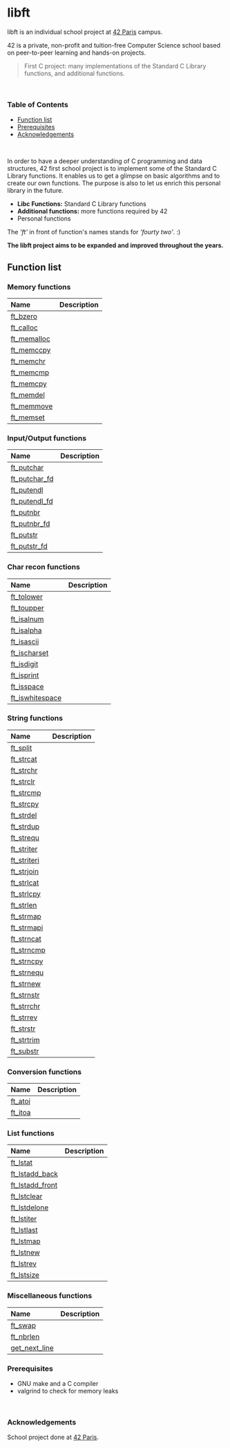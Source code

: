 # libft

libft is an individual school project at [42 Paris](https://www.42.fr) campus.

42 is a private, non-profit and tuition-free Computer Science school based on peer-to-peer learning and hands-on projects.

> First C project: many implementations of the Standard C Library functions, and additional functions.
<br>

### Table of Contents

- [Function list](#function-list)
- [Prerequisites](#prerequisites)
- [Acknowledgements](#acknowledgements)
<br>

In order to have a deeper understanding of C programming and data structures, 42 first school project is to implement some of the Standard C Library functions. It enables us to get a glimpse on basic algorithms and to create our own functions. The purpose is also to let us enrich this personal library in the future.

- **Libc Functions:** Standard C Library functions
- **Additional functions:** more functions required by 42
- Personal functions

The *'ft'* in front of function's names stands for *'fourty two'*. :)

**The libft project aims to be expanded and improved throughout the years.**
<br>

## Function list

### Memory functions

| Name                                |Description                                  |
|:------------------------------------|:--------------------------------------------|
|[ft_bzero](src/ft_bzero.c)           |                                             |
|[ft_calloc](src/ft_calloc.c)         |                                             |
|[ft_memalloc](src/ft_memalloc.c)     |                                             |
|[ft_memccpy](src/ft_memccpy.c)       |                                             |
|[ft_memchr](src/ft_memchr.c)         |                                             |
|[ft_memcmp](src/ft_memcmp.c)         |                                             |
|[ft_memcpy](src/ft_memcpy.c)         |                                             |
|[ft_memdel](src/ft_memdel.c)         |                                             |
|[ft_memmove](src/ft_memmove.c)       |                                             |
|[ft_memset](src/ft_memset.c)         |                                             |

### Input/Output functions

| Name                                |Description                                  |
|:------------------------------------|:--------------------------------------------|
|[ft_putchar](src/ft_putchar.c)       |                                             |
|[ft_putchar_fd](src/ft_putchar_fd.c) |                                             |
|[ft_putendl](src/ft_putendl.c)       |                                             |
|[ft_putendl_fd](src/ft_putendl_fd.c) |                                             |
|[ft_putnbr](src/ft_putnbr.c)         |                                             |
|[ft_putnbr_fd](src/ft_putnbr_fd.c)   |                                             |
|[ft_putstr](src/ft_putstr.c)         |                                             |
|[ft_putstr_fd](src/ft_putstr_fd.c)   |                                             |

### Char recon functions

| Name                                |Description                                  |
|:------------------------------------|:--------------------------------------------|
|[ft_tolower](src/ft_tolower.c)       |                                             |
|[ft_toupper](src/ft_toupper.c)       |                                             |
|[ft_isalnum](src/ft_isalnum.c)       |                                             |
|[ft_isalpha](src/ft_isalpha.c)       |                                             |
|[ft_isascii](src/ft_isascii.c)       |                                             |
|[ft_ischarset](src/ft_ischarset.c)   |                                             |
|[ft_isdigit](src/ft_isdigit.c)       |                                             |
|[ft_isprint](src/ft_isprint.c)       |                                             |
|[ft_isspace](src/ft_isspace.c)       |                                             |
|[ft_iswhitespace](src/ft_iswhitespace.c)|                                          |

### String functions

| Name                                |Description                                  |
|:------------------------------------|:--------------------------------------------|
|[ft_split](src/ft_split.c)           |                                             |
|[ft_strcat](src/ft_strcat.c)         |                                             |
|[ft_strchr](src/ft_strchr.c)         |                                             |
|[ft_strclr](src/ft_strclr.c)         |                                             |
|[ft_strcmp](src/ft_strcmp.c)         |                                             |
|[ft_strcpy](src/ft_strcpy.c)         |                                             |
|[ft_strdel](src/ft_strdel.c)         |                                             |
|[ft_strdup](src/ft_strdup.c)         |                                             |
|[ft_strequ](src/ft_strequ.c)         |                                             |
|[ft_striter](src/ft_striter.c)       |                                             |
|[ft_striteri](src/ft_striteri.c)     |                                             |
|[ft_strjoin](src/ft_strjoin.c)       |                                             |
|[ft_strlcat](src/ft_strlcat.c)       |                                             |
|[ft_strlcpy](src/ft_strlcpy.c)       |                                             |
|[ft_strlen](src/ft_strlen.c)         |                                             |
|[ft_strmap](src/ft_strmap.c)         |                                             |
|[ft_strmapi](src/ft_strmapi.c)       |                                             |
|[ft_strncat](src/ft_strncat.c)       |                                             |
|[ft_strncmp](src/ft_strncmp.c)       |                                             |
|[ft_strncpy](src/ft_strncpy.c)       |                                             |
|[ft_strnequ](src/ft_strnequ.c)       |                                             |
|[ft_strnew](src/ft_strnew.c)         |                                             |
|[ft_strnstr](src/ft_strnstr.c)       |                                             |
|[ft_strrchr](src/ft_strrchr.c)       |                                             |
|[ft_strrev](src/ft_strrev.c)         |                                             |
|[ft_strstr](src/ft_strstr.c)         |                                             |
|[ft_strtrim](src/ft_strtrim.c)       |                                             |
|[ft_substr](src/ft_substr.c)         |                                             |

### Conversion functions

| Name                                |Description                                  |
|:------------------------------------|:--------------------------------------------|
|[ft_atoi](src/ft_atoi.c)             |                                             |
|[ft_itoa](src/ft_itoa.c)             |                                             |

### List functions

| Name                                |Description                                  |
|:------------------------------------|:--------------------------------------------|
|[ft_lstat](src/ft_lstat.c)           |                                             |
|[ft_lstadd_back](src/ft_lstadd_back.c) |                                             |
|[ft_lstadd_front](src/ft_lstadd_front.c) |                                             |
|[ft_lstclear](src/ft_lstclear.c)     |                                             |
|[ft_lstdelone](src/ft_lstdelone.c)   |                                             |
|[ft_lstiter](src/ft_lstiter.c)       |                                             |
|[ft_lstlast](src/ft_lstlast.c)       |                                             |
|[ft_lstmap](src/ft_lstmap.c)         |                                             |
|[ft_lstnew](src/ft_lstnew.c)         |                                             |
|[ft_lstrev](src/ft_lstrev.c)         |                                             |
|[ft_lstsize](src/ft_lstsize.c)       |                                             |

### Miscellaneous functions

| Name                                |Description                                  |
|:------------------------------------|:--------------------------------------------|
|[ft_swap](src/ft_swap.c)             |                                             |
|[ft_nbrlen](src/ft_nbrlen.c)         |                                             |
|[get_next_line](src/get_next_line.c) |                                             |

### Prerequisites

* GNU make and a C compiler
* valgrind to check for memory leaks
<br>

### Acknowledgements

School project done at [42 Paris](https://www.42.fr).
